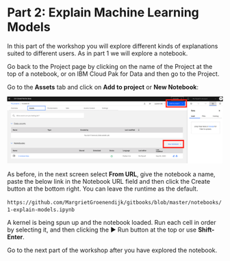 # Part 2: Explain Machine Learning Models

In this part of the workshop you will explore different kinds of explanations suited to different users. As in part 1 we will explore a notebook. 

Go back to the Project page by clicking on the name of the Project at the top of a notebook, or on IBM Cloud Pak for Data and then go to the Project. 

Go to the **Assets** tab and click on **Add to project** or **New Notebook**:

![](.gitbook/assets/screenshot-2020-09-03-at-11.49.59.png)

As before, in the next screen select **From URL**, give the notebook a name, paste the below link in the Notebook URL field and then click the Create button at the bottom right. You can leave the runtime as the default. 

`https://github.com/MargrietGroenendijk/gitbooks/blob/master/notebooks/1-explain-models.ipynb`

A kernel is being spun up and the notebook loaded. Run each cell in order by selecting it, and then clicking the ▶︎ Run button at the top or use **Shift-Enter**. 

Go to the next part of the workshop after you have explored the notebook.

